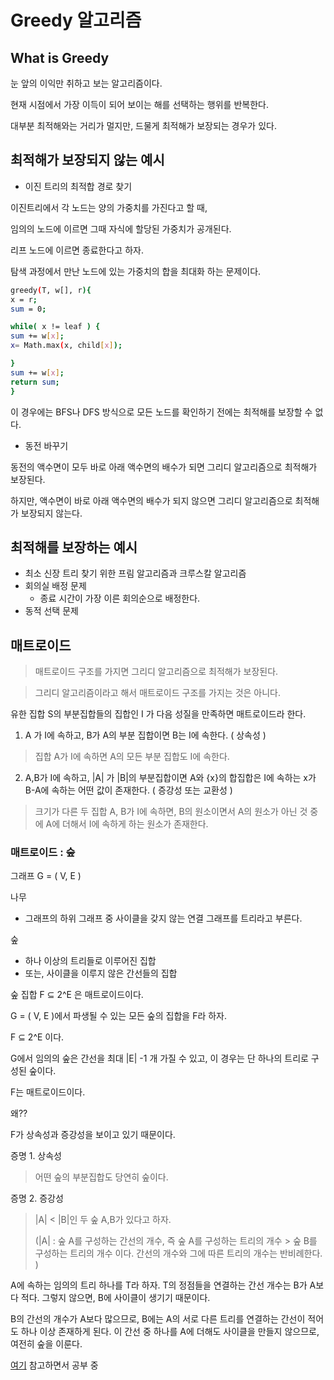 # Greedy 알고리즘

## What is Greedy

눈 앞의 이익만 취하고 보는 알고리즘이다.

현재 시점에서 가장 이득이 되어 보이는 해를 선택하는 행위를 반복한다.

대부분 최적해와는 거리가 멀지만, 드물게 최적해가 보장되는 경우가 있다.

## 최적해가 보장되지 않는 예시

* 이진 트리의 최적합 경로 찾기

이진트리에서 각 노드는 양의 가중치를 가진다고 할 때, 

임의의 노드에 이르면 그때 자식에 할당된 가중치가 공개된다.

리프 노드에 이르면 종료한다고 하자.

탐색 과정에서 만난 노드에 있는 가중치의 합을 최대화 하는 문제이다.

```` bash
greedy(T, w[], r){
x = r;
sum = 0;

while( x != leaf ) {
sum += w[x];
x= Math.max(x, child[x]);

}
sum += w[x];
return sum;
}
````

이 경우에는 BFS나 DFS 방식으로 모든 노드를 확인하기 전에는 최적해를 보장할 수 없다.

* 동전 바꾸기

동전의 액수면이 모두 바로 아래 액수면의 배수가 되면 그리디 알고리즘으로 최적해가 보장된다.

하지만, 액수면이 바로 아래 액수면의 배수가 되지 않으면 그리디 알고리즘으로 최적해가 보장되지 않는다.

## 최적해를 보장하는 예시

* 최소 신장 트리 찾기 위한 프림 알고리즘과 크루스칼 알고리즘
* 회의실 배정 문제
  * 종료 시간이 가장 이른 회의순으로 배정한다.
* 동적 선택 문제

## 매트로이드
> 매트로이드 구조를 가지면 그리디 알고리즘으로 최적해가 보장된다.

> 그리디 알고리즘이라고 해서 매트로이드 구조를 가지는 것은 아니다.

유한 집합 S의 부분집합들의 집합인 I 가 다음 성질을 만족하면 매트로이드라 한다.

1. A 가 I에 속하고, B가 A의 부분 집합이면 B는 I에 속한다. ( 상속성 )
> 집합 A가 I에 속하면 A의 모든 부분 집합도 I에 속한다.
2. A,B가 I에 속하고, |A| 가 |B|의 부분집합이면 A와 {x}의 합집합은 I에 속하는 x가 B-A에 속하는 어떤 값이 존재한다. ( 증강성 또는 교환성 )
> 크기가 다른 두 집합 A, B가 I에 속하면, B의 원소이면서 A의 원소가 아닌 것 중에 A에 더해서 I에 속하게 하는 원소가 존재한다.

### 매트로이드 : 숲

그래프 G = ( V, E )

나무
* 그래프의 하위 그래프 중 사이클을 갖지 않는 연결 그래프를 트리라고 부른다.

숲
* 하나 이상의 트리들로 이루어진 집합
* 또는, 사이클을 이루지 않은 간선들의 집합

숲 집합 F ⊆ 2^E 은 매트로이드이다.

G = ( V, E )에서 파생될 수 있는 모든 숲의 집합을 F라 하자. 

F ⊆ 2^E 이다.

G에서 임의의 숲은 간선을 최대 |E| -1 개 가질 수 있고, 이 경우는 단 하나의 트리로 구성된 숲이다.

F는 매트로이드이다.

왜??

F가 상속성과 증강성을 보이고 있기 때문이다.

증명 1. 상속성
> 어떤 숲의 부분집합도 당연히 숲이다.

증명 2. 증강성
> |A| < |B|인 두 숲 A,B가 있다고 하자.
> 
> (|A| : 숲 A를 구성하는 간선의 개수, 즉 숲 A를 구성하는 트리의 개수 > 숲 B를 구성하는 트리의 개수 이다. 간선의 개수와 그에 따른 트리의 개수는 반비례한다. )

A에 속하는 임의의 트리 하나를 T라 하자. T의 정점들을 연결하는 간선 개수는 B가 A보다 적다. 그렇지 않으면, B에 사이클이 생기기 때문이다. 

B의 간선의 개수가 A보다 많으므로, B에는 A의 서로 다른 트리를 연결하는 간선이 적어도 하나 이상 존재하게 된다. 이 간선 중 하나를 A에 더해도 사이클을 만들지 않으므로, 여전히 숲을 이룬다.

[여기](https://dad-rock.tistory.com/673) 참고하면서 공부 중